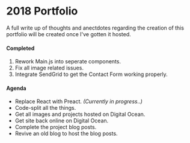 # 2018 Portfolio

A full write up of thoughts and anectdotes regarding the creation of this portfolio will be created once I've gotten it hosted.

#### Completed 

1. Rework Main.js into seperate components.
2. Fix all image related issues.
3. Integrate SendGrid to get the Contact Form working properly.

#### Agenda 

* Replace React with Preact. *(Currently in progress..)*
* Code-split all the things.
* Get all images and projects hosted on Digital Ocean.
* Get site back online on Digital Ocean.
* Complete the project blog posts.
* Revive an old blog to host the blog posts.
